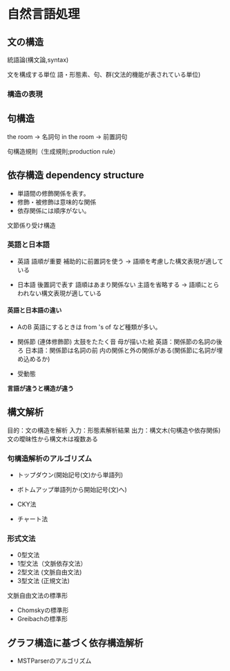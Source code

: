 # 自然言語処理

## 文の構造
統語論(構文論,syntax)

文を構成する単位
語・形態素、句、群(文法的機能が表されている単位)

### 構造の表現


## 句構造

the room → 名詞句
in the room → 前置詞句

句構造規則（生成規則;production rule）

## 依存構造 dependency structure

- 単語間の修飾関係を表す。
- 修飾・被修飾は意味的な関係
- 依存関係には順序がない。

文節係り受け構造  

### 英語と日本語
- 英語
語順が重要
補助的に前置詞を使う
→ 語順を考慮した構文表現が適している

- 日本語
後置詞で表す
語順はあまり関係ない
主語を省略する
→ 語順にとらわれない構文表現が適している

#### 英語と日本語の違い
- AのB
英語にするときは from 's of など種類が多い。
- 関係節 (連体修飾節)
太鼓をたたく音
母が描いた絵
英語：関係節の名詞の後ろ
日本語：関係節は名詞の前
内の関係と外の関係がある(関係節に名詞が埋め込めるか)

- 受動態


**言語が違うと構造が違う**

## 構文解析
目的：文の構造を解析
入力：形態素解析結果
出力：構文木(句構造や依存関係)
文の曖昧性から構文木は複数ある


### 句構造解析のアルゴリズム
- トップダウン(開始記号(文)から単語列)
- ボトムアップ単語列から開始記号(文)へ)

- CKY法
- チャート法

### 形式文法
- 0型文法
- 1型文法（文脈依存文法）
- 2型文法 (文脈自由文法)
- 3型文法 (正規文法)

文脈自由文法の標準形
- Chomskyの標準形
- Greibachの標準形

## グラフ構造に基づく依存構造解析

- MSTParserのアルゴリズム



